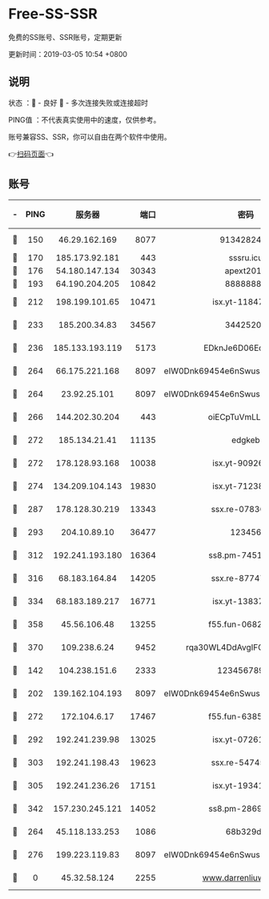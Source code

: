 # Free-SS-SSR

免费的SS账号、SSR账号，定期更新

更新时间：2019-03-05 10:54 +0800

## 说明

状态     ：🙂 - 良好 🙁 - 多次连接失败或连接超时

PING值   ：不代表真实使用中的速度，仅供参考。

账号兼容SS、SSR，你可以自由在两个软件中使用。

👉[扫码页面](https://liesauer.github.io/free-ss-ssr.github.io/)👈

## 账号

|-|PING|服务器|端口|密码|加密方式|区域|
|:----:|:----:|:-----:|-----:|:----:|:----:|:----:|
|🙂|150|46.29.162.169|8077|9134282479|aes-256-cfb|RU|
|🙂|170|185.173.92.181|443|sssru.icu|rc4-md5|RU|
|🙂|176|54.180.147.134|30343|apext2019|chacha20|KR|
|🙂|193|64.190.204.205|10842|88888888|rc4-md5|US|
|🙂|212|198.199.101.65|10471|isx.yt-11847851|aes-256-cfb|US|
|🙂|233|185.200.34.83|34567|34425208|aes-256-cfb|US|
|🙂|236|185.133.193.119|5173|EDknJe6D06EoWDaw|aes-256-cfb|US|
|🙂|264|66.175.221.168|8097|eIW0Dnk69454e6nSwuspv9DmS201tQ0D|aes-256-cfb|US|
|🙂|264|23.92.25.101|8097|eIW0Dnk69454e6nSwuspv9DmS201tQ0D|aes-256-cfb|US|
|🙂|266|144.202.30.204|443|oiECpTuVmLLxk4Ts|aes-256-cfb|US|
|🙂|272|185.134.21.41|11135|edgkeb|aes-256-cfb|GB|
|🙂|272|178.128.93.168|10038|isx.yt-90926277|aes-256-cfb|SG|
|🙂|274|134.209.104.143|19830|isx.yt-71238117|aes-256-cfb|SG|
|🙂|287|178.128.30.219|13343|ssx.re-07836021|aes-256-cfb|SG|
|🙂|293|204.10.89.10|36477|123456|aes-256-cfb|US|
|🙂|312|192.241.193.180|16364|ss8.pm-74519137|aes-256-cfb|US|
|🙂|316|68.183.164.84|14205|ssx.re-87747678|aes-256-cfb|US|
|🙂|334|68.183.189.217|16771|isx.yt-13837724|aes-256-cfb|SG|
|🙂|358|45.56.106.48|13255|f55.fun-06824617|aes-256-cfb|US|
|🙂|370|109.238.6.24|9452|rqa30WL4DdAvgIFG6Fs3znzTa|aes-256-cfb|FR|
|🙂|142|104.238.151.6|2333|12345678900|aes-256-cfb|JP|
|🙂|202|139.162.104.193|8097|eIW0Dnk69454e6nSwuspv9DmS201tQ0D|aes-256-cfb|JP|
|🙂|272|172.104.6.17|17467|f55.fun-63855041|aes-256-cfb|US|
|🙂|292|192.241.239.98|13025|isx.yt-07261682|aes-256-cfb|US|
|🙂|303|192.241.198.43|19623|ssx.re-54745370|aes-256-cfb|US|
|🙂|305|192.241.236.26|17151|isx.yt-19341877|aes-256-cfb|US|
|🙂|342|157.230.245.121|14052|ss8.pm-28692844|aes-256-cfb|SG|
|🙁|264|45.118.133.253|1086|68b329da|aes-256-cfb|SG|
|🙁|276|199.223.119.83|8097|eIW0Dnk69454e6nSwuspv9DmS201tQ0D|aes-256-cfb|US|
|🙁|0|45.32.58.124|2255|www.darrenliuwei.com|aes-256-cfb|JP|
